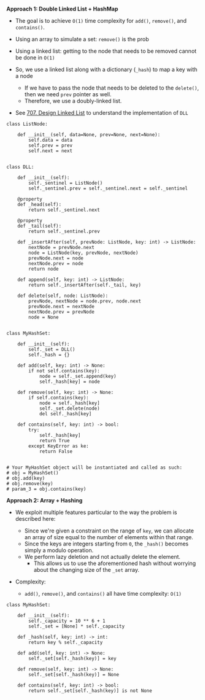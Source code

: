 **Approach 1: Double Linked List + HashMap**
* The goal is to achieve `O(1)` time complexity for `add()`, `remove()`, and `contains()`.
* Using an array to simulate a set: `remove()` is the prob
* Using a linked list: getting to the node that needs to be removed cannot be done in `O(1)`
* So, we use a linked list along with a dictionary (`_hash`) to map a key with a node
	* If we have to pass the node that needs to be deleted to the `delete()`, then we need `prev` pointer as well.
	* Therefore, we use a doubly-linked list.

* See [707. Design Linked List](https://leetcode.com/problems/design-linked-list/) to understand the implementation of `DLL`
```
class ListNode:
    
    def __init__(self, data=None, prev=None, next=None):
        self.data = data
        self.prev = prev
        self.next = next


class DLL:
    
    def __init__(self):
        self._sentinel = ListNode()
        self._sentinel.prev = self._sentinel.next = self._sentinel

    @property
    def _head(self):        
        return self._sentinel.next

    @property
    def _tail(self):
        return self._sentinel.prev

    def _insertAfter(self, prevNode: ListNode, key: int) -> ListNode:
        nextNode = prevNode.next
        node = ListNode(key, prevNode, nextNode)
        prevNode.next = node
        nextNode.prev = node
        return node

    def append(self, key: int) -> ListNode:
        return self._insertAfter(self._tail, key)

    def delete(self, node: ListNode):
        prevNode, nextNode = node.prev, node.next
        prevNode.next = nextNode
        nextNode.prev = prevNode
        node = None


class MyHashSet:

    def __init__(self):
        self._set = DLL()
        self._hash = {}

    def add(self, key: int) -> None:
        if not self.contains(key):
            node = self._set.append(key)
            self._hash[key] = node

    def remove(self, key: int) -> None:
        if self.contains(key):
            node = self._hash[key]
            self._set.delete(node)
            del self._hash[key]

    def contains(self, key: int) -> bool:        
        try:
            self._hash[key]
            return True
        except KeyError as ke:
            return False


# Your MyHashSet object will be instantiated and called as such:
# obj = MyHashSet()
# obj.add(key)
# obj.remove(key)
# param_3 = obj.contains(key)
```

**Approach 2: Array + Hashing**
* We exploit multiple features particular to the way the problem is described here:
	* Since we're given a constraint on the range of `key`, we can allocate an array of size equal to the number of elements within that range.
	* Since the keys are integers starting from `0`, the `_hash()` becomes simply a modulo operation.
	* We perform lazy deletion and not actually delete the element.
		* This allows us to use the aforementioned hash without worrying about the changing size of the `_set` array.
		 
* Complexity:
	* `add()`, `remove()`, and `contains()` all have time complexity: `O(1)`
```
class MyHashSet:

    def __init__(self):
        self._capacity = 10 ** 6 + 1        
        self._set = [None] * self._capacity        

    def _hash(self, key: int) -> int:
        return key % self._capacity

    def add(self, key: int) -> None:        
        self._set[self._hash(key)] = key

    def remove(self, key: int) -> None:        
        self._set[self._hash(key)] = None

    def contains(self, key: int) -> bool:
        return self._set[self._hash(key)] is not None
```
